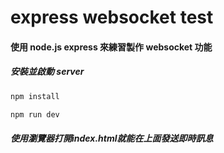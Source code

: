 # express websocket test

#### 使用 node.js express 來練習製作 websocket 功能

##### 安裝並啟動 server

```bash
npm install
```

```bash
npm run dev
```

##### 使用瀏覽器打開index.html就能在上面發送即時訊息